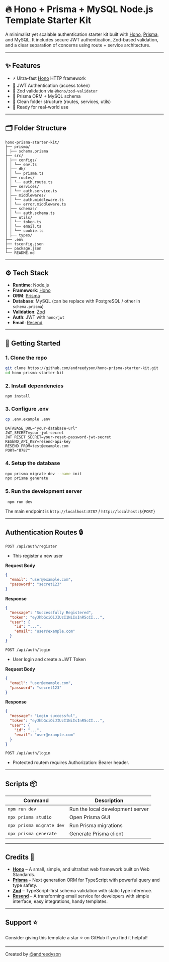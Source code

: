 # 🔥 Hono + Prisma + MySQL Node.js Template Starter Kit

A minimalist yet scalable authentication starter kit built with [Hono](https://hono.dev/), [Prisma](https://www.prisma.io/), and MySQL. It includes secure JWT authentication, Zod-based validation, and a clear separation of concerns using route + service architecture.

---

## ✨ Features

- ⚡ Ultra-fast [Hono](https://hono.dev/) HTTP framework
- 🔐 JWT Authentication (access token)
- 🧠 Zod validation via `@hono/zod-validator`
- 🧬 Prisma ORM + MySQL schema
- 🧱 Clean folder structure (routes, services, utils)
- 🧪 Ready for real-world use

---

## 🗂️ Folder Structure
```
hono-prisma-starter-kit/
├── prisma/
│ ├── schema.prisma
├── src/
│ ├── configs/
│ │ └── env.ts
│ ├── db/
│ │ └── prisma.ts
│ ├── routes/
│ │ └── auth.route.ts
│ ├── services/
│ │ └── auth.service.ts
│ ├── middlewares/
│ │ └── auth.middleware.ts
│ │ └── error.middleware.ts
│ ├── schemas/
│ │ └── auth.schema.ts
│ ├── utils/
│ │ └── token.ts
│ │ └── email.ts
│ │ └── cookie.ts
│ ├── types/
├── .env
├── tsconfig.json
├── package.json
└── README.md
```

---

## ⚙️ Tech Stack

- **Runtime**: Node.js
- **Framework**: [Hono](https://hono.dev/)
- **ORM**: [Prisma](https://www.prisma.io/)
- **Database**: MySQL (can be replace with PostgreSQL / other in `schema.prisma`)
- **Validation**: [Zod](https://zod.dev/)
- **Auth**: JWT with `hono/jwt`
- **Email**: [Resend](https://resend.com/) 

---

## 🚀 Getting Started

### 1. Clone the repo
```bash
git clone https://github.com/andreedyson/hono-prisma-starter-kit.git
cd hono-prisma-starter-kit
```

### 2. Install dependencies
```
npm install
```

### 3. Configure .env
``` bash
cp .env.example .env
```

``` env
DATABASE_URL="your-database-url"
JWT_SECRET=your-jwt-secret
JWT_RESET_SECRET=your-reset-password-jwt-secret
RESEND_API_KEY=resend-api-key
RESEND_FROM=test@example.com
PORT="8787"
```

### 4. Setup the database
```bash
npx prisma migrate dev --name init
npx prisma generate
```

### 5. Run the development server
```
 npm run dev
```
The main endpoint is `http://localhost:8787` / `http://localhost:${PORT}`

---

## Authentication Routes 🔒
`POST /api/auth/register`
- This register a new user

**Request Body**
```json
{
  "email": "user@example.com",
  "password": "secret123"
}
```

**Response**
```json
{
  "message": "Successfully Registered",
  "token": "eyJhbGciOiJIUzI1NiIsInR5cCI...",
  "user": {
    "id": "...",
    "email": "user@example.com"
  }
}
```

`POST /api/auth/login`
- User login and create a JWT Token

**Request  Body**
```json
{
  "email": "user@example.com",
  "password": "secret123"
}
```

**Response**
```json
{
  "message": "Login successful",
  "token": "eyJhbGciOiJIUzI1NiIsInR5cCI...",
  "user": {
    "id": "...",
    "email": "user@example.com"
  }
}
```

`POST /api/auth/login`
- Protected routem requires Authorization: Bearer <token> header.

---

## Scripts 📦
| Command | Description |
| -------- | ------- |
| `npm run dev` | Run the local development server |
| `npx prisma studio` | Open Prisma GUI |
| `npx prisma migrate dev` | Run Prisma migrations |
| `npx prisma generate` | Generate Prisma client |

---

## Credits 🙌
- [**Hono**](https://hono.dev/) – A  small, simple, and ultrafast web framework built on Web Standards.
- [**Prisma**](https://www.prisma.io/) – Next generation ORM for TypeScript with powerful query and type safety.
- [**Zod**](https://www.zod.dev/) – TypeScript-first schema validation with static type inference.
- [**Resend**](https://resend.com/) – A transforming email service for developers with simple interface, easy integrations, handy templates.

---

## Support ⭐
Consider giving this template a star ⭐ on GitHub if you find it helpful!

---
Created by [@andreedyson](https://www.github.com/andreedyson)
